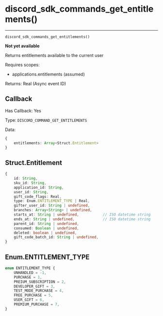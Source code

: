 # discord_sdk_commands_get_entitlements()
---
`discord_sdk_commands_get_entitlements()`

**Not yet available**

Returns entitlements available to the current user

Requires scopes:
- applications.entitlements (assumed)

Returns: Real (Async event ID)

## Callback

Has Callback: Yes

Type: `DISCORD_COMMAND_GET_ENTITLEMENTS`

Data:


```ts
{
    entitlements: Array<Struct.Entitlement>
}
```


## Struct.Entitlement

```ts
{
    id: String,
    sku_id: String,
    application_id: String,
    user_id: String,
    gift_code_flags: Real,
    type: Enum.ENTITLEMENT_TYPE | Real,
    gifter_user_id: String | undefined,
    branches: Array<String> | undefined,
    starts_at: String | undefined,           // ISO datetime string
    ends_at: String | undefined,             // ISO datetime string
    parent_id: String | undefined,
    consumed: Boolean | undefined,
    deleted: boolean | undefined,
    gift_code_batch_id: String | undefined,
}
```

## Enum.ENTITLEMENT_TYPE

```ts
enum ENTITLEMENT_TYPE {
    UNHANDLED = -1,
    PURCHASE = 1,
    PREIUM_SUBSCRIPTION = 2,
    DEVELOPER_GIFT = 3,
    TEST_MODE_PURCHASE = 4,
    FREE_PURCHASE = 5,
    USER_GIFT = 6,
    PREMIUM_PURCHASE = 7,
}
```